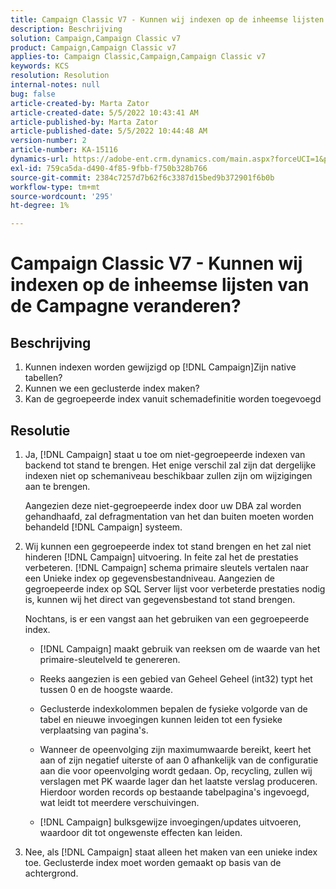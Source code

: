 ```yaml
---
title: Campaign Classic V7 - Kunnen wij indexen op de inheemse lijsten van de Campagne veranderen?
description: Beschrijving
solution: Campaign,Campaign Classic v7
product: Campaign,Campaign Classic v7
applies-to: Campaign Classic,Campaign,Campaign Classic v7
keywords: KCS
resolution: Resolution
internal-notes: null
bug: false
article-created-by: Marta Zator
article-created-date: 5/5/2022 10:43:41 AM
article-published-by: Marta Zator
article-published-date: 5/5/2022 10:44:48 AM
version-number: 2
article-number: KA-15116
dynamics-url: https://adobe-ent.crm.dynamics.com/main.aspx?forceUCI=1&pagetype=entityrecord&etn=knowledgearticle&id=126c1838-60cc-ec11-a7b5-6045bd00dbbc
exl-id: 759ca5da-d490-4f85-9fbb-f750b328b766
source-git-commit: 2384c7257d7b62f6c3387d15bed9b372901f6b0b
workflow-type: tm+mt
source-wordcount: '295'
ht-degree: 1%

---
```


# Campaign Classic V7 - Kunnen wij indexen op de inheemse lijsten van de Campagne veranderen?

## Beschrijving

1. Kunnen indexen worden gewijzigd op [!DNL Campaign]Zijn native tabellen?
1. Kunnen we een geclusterde index maken?
1. Kan de gegroepeerde index vanuit schemadefinitie worden toegevoegd

## Resolutie

1. Ja, [!DNL Campaign] staat u toe om niet-gegroepeerde indexen van backend tot stand te brengen. Het enige verschil zal zijn dat dergelijke indexen niet op schemaniveau beschikbaar zullen zijn om wijzigingen aan te brengen. 

   Aangezien deze niet-gegroepeerde index door uw DBA zal worden gehandhaafd, zal defragmentation van het dan buiten moeten worden behandeld [!DNL Campaign] systeem.

1. Wij kunnen een gegroepeerde index tot stand brengen en het zal niet hinderen [!DNL Campaign] uitvoering. In feite zal het de prestaties verbeteren. [!DNL Campaign] schema primaire sleutels vertalen naar een Unieke index op gegevensbestandniveau. Aangezien de gegroepeerde index op SQL Server lijst voor verbeterde prestaties nodig is, kunnen wij het direct van gegevensbestand tot stand brengen.

   Nochtans, is er een vangst aan het gebruiken van een gegroepeerde index. 

   - [!DNL Campaign] maakt gebruik van reeksen om de waarde van het primaire-sleutelveld te genereren.

   - Reeks aangezien is een gebied van Geheel Geheel (int32) typt het tussen 0 en de hoogste waarde.

   - Geclusterde indexkolommen bepalen de fysieke volgorde van de tabel en nieuwe invoegingen kunnen leiden tot een fysieke verplaatsing van pagina&#39;s.

   - Wanneer de opeenvolging zijn maximumwaarde bereikt, keert het aan of zijn negatief uiterste of aan 0 afhankelijk van de configuratie aan die voor opeenvolging wordt gedaan. Op, recycling, zullen wij verslagen met PK waarde lager dan het laatste verslag produceren. Hierdoor worden records op bestaande tabelpagina&#39;s ingevoegd, wat leidt tot meerdere verschuivingen. 

   - [!DNL Campaign] bulksgewijze invoegingen/updates uitvoeren, waardoor dit tot ongewenste effecten kan leiden.

1. Nee, als [!DNL Campaign] staat alleen het maken van een unieke index toe. Geclusterde index moet worden gemaakt op basis van de achtergrond.
